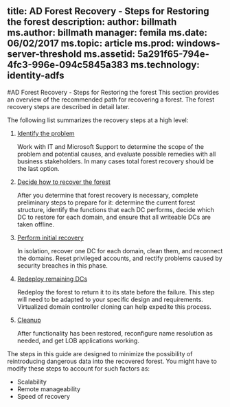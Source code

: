title: AD Forest Recovery - Steps for Restoring the forest 
description:
author: billmath
ms.author: billmath
manager: femila
ms.date: 06/02/2017
ms.topic: article
ms.prod: windows-server-threshold
ms.assetid: 5a291f65-794e-4fc3-996e-094c5845a383
ms.technology: identity-adfs
---

#AD Forest Recovery - Steps for Restoring the forest 
This section provides an overview of the recommended path for recovering a forest. The forest recovery steps are described in detail later.  
  
 The following list summarizes the recovery steps at a high level:  
  
1.  [Identify the problem](AD-Forest-Recovery-Identify-the-Problem.md)  
  
     Work with IT and Microsoft Support to determine the scope of the problem and potential causes, and evaluate possible remedies with all business stakeholders. In many cases total forest recovery should be the last option.  
  
2.  [Decide how to recover the forest](AD-Forest-Recovery-Determine-how-to-Recover.md)  
  
     After you determine that forest recovery is necessary, complete preliminary steps to prepare for it: determine the current forest structure, identify the functions that each DC performs, decide which DC to restore for each domain, and ensure that all writeable DCs are taken offline.  
  
3.  [Perform initial recovery](AD-Forest-Recovery-Perform-initial-recovery.md)  
  
     In isolation, recover one DC for each domain, clean them, and reconnect the domains. Reset privileged accounts, and rectify problems caused by security breaches in this phase.  
  
4.  [Redeploy remaining DCs](AD-Forest-Recovery-Restore-Additional-DCs.md)  
  
     Redeploy the forest to return it to its state before the failure. This step will need to be adapted to your specific design and requirements. Virtualized domain controller cloning can help expedite this process.  
  
5.  [Cleanup](AD-Forest-Recovery-Cleanup.md)  
  
     After functionality has been restored, reconfigure name resolution as needed, and get LOB applications working.  

  
 The steps in this guide are designed to minimize the possibility of reintroducing dangerous data into the recovered forest. You might have to modify these steps to account for such factors as:  
  
-   Scalability  
-   Remote manageability  
-   Speed of recovery  

